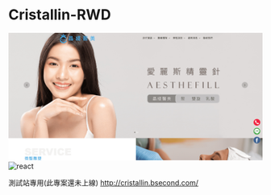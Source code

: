 # Cristallin-RWD




<img alt="react" src="https://github.com/Art-liang/Cristallin-RWD/blob/main/img/%E6%9C%AA%E5%91%BD%E5%90%8D.png"/> 
<img alt="react" src="https://github.com/Art-liang/Cristallin-RWD/blob/main/img/news.gif.gif"/>  

測試站專用(此專案還未上線)
http://cristallin.bsecond.com/
